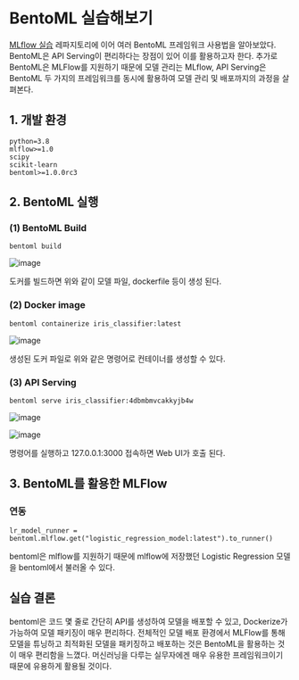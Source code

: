 # BentoML 실습해보기

[MLflow 실습](https://github.com/jaeyeongs/mlflow_example) 레파지토리에 이어 여러 BentoML 프레임워크 사용법을 알아보았다.
BentoML은 API Serving이 편리하다는 장점이 있어 이를 활용하고자 한다. 추가로 BentoML은 MLFlow를 지원하기 때문에 모델 관리는 MLflow, API Serving은 BentoML 두 가지의 프레임워크를 동시에 활용하여 모델 관리 및 배포까지의 과정을 살펴본다.

## 1. 개발 환경

```
python=3.8
mlflow>=1.0
scipy
scikit-learn
bentoml>=1.0.0rc3
```

## 2. BentoML 실행

### (1) BentoML Build

```
bentoml build
```

![image](https://user-images.githubusercontent.com/87981867/220234349-263b854a-0868-41b9-8461-beae029d8ac4.png)

도커를 빌드하면 위와 같이 모델 파일, dockerfile 등이 생성 된다.

### (2) Docker image

```
bentoml containerize iris_classifier:latest
```

![image](https://user-images.githubusercontent.com/87981867/220234082-2591ac3b-d058-4d96-8d00-d33fd29d9715.png)

생성된 도커 파일로 위와 같은 명령어로 컨테이너를 생성할 수 있다.

### (3) API Serving

```
bentoml serve iris_classifier:4dbmbmvcakkyjb4w
```

![image](https://user-images.githubusercontent.com/87981867/220235020-61d9b0de-3441-4f37-bc04-d3a8fe75aad7.png)

![image](https://user-images.githubusercontent.com/87981867/220235197-0abca161-f2c2-4191-a8d6-e6b10dbdd280.png)

명령어를 실행하고 127.0.0.1:3000 접속하면 Web UI가 호출 된다.

## 3. BentoML를 활용한 MLFlow

### 연동

```
lr_model_runner = bentoml.mlflow.get("logistic_regression_model:latest").to_runner()
```

bentoml은 mlflow를 지원하기 때문에 mlflow에 저장했던 Logistic Regression 모델을 bentoml에서 불러올 수 있다.


## 실습 결론

bentoml은 코드 몇 줄로 간단히 API를 생성하여 모델을 배포할 수 있고, Dockerize가 가능하여 모델 패키징이 매우 편리하다. 전체적인 모델 배포 환경에서 MLFlow를 통해 모델을 튜닝하고 최적화된 모델을 패키징하고 배포하는 것은 BentoML을 활용하는 것이 매우 편리함을 느꼈다. 머신러닝을 다루는 실무자에겐 매우 유용한 프레임워크이기 때문에 유용하게 활용될 것이다.
